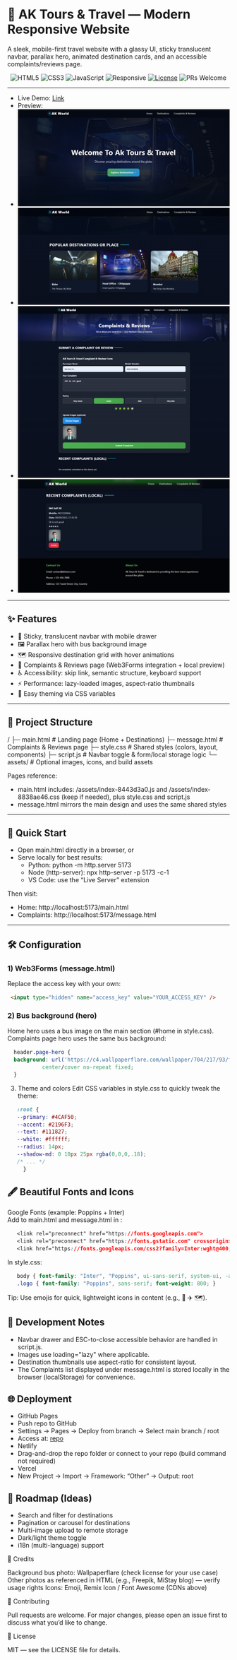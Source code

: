 # 🚌 AK Tours & Travel — Modern Responsive Website

A sleek, mobile-first travel website with a glassy UI, sticky translucent navbar, parallax hero, animated destination cards, and an accessible complaints/reviews page.
<p align="center">
  <img src="https://img.shields.io/badge/HTML5-E34F26?style=for-the-badge&logo=html5&logoColor=white" alt="HTML5"/>
  <img src="https://img.shields.io/badge/CSS3-1572B6?style=for-the-badge&logo=css3&logoColor=white" alt="CSS3"/>
  <img src="https://img.shields.io/badge/JavaScript-222?style=for-the-badge&logo=javascript&logoColor=F7DF1E" alt="JavaScript"/>
  <img src="https://img.shields.io/badge/Responsive-Yes-22c55e?style=for-the-badge" alt="Responsive"/>
  <a href="#license"><img src="https://img.shields.io/badge/License-MIT-0ea5e9?style=for-the-badge" alt="License"/></a>
  <img src="https://img.shields.io/badge/PRs-Welcome-8b5cf6?style=for-the-badge" alt="PRs Welcome"/>
</p>

---

- Live Demo: [Link](https://ak-tours-travels.netlify.app/)
- Preview:
- ![image](https://github.com/MdSaifAli063/AK-Tours-Travel-Modern-Responsive-Website/blob/2449ba4b972e48c80f00a1f81b986e17bb2df012/Screenshot%202025-09-08%20212942.png)
- ![image](https://github.com/MdSaifAli063/AK-Tours-Travel-Modern-Responsive-Website/blob/d8c789857e5020ce769252e19ba471e5b8865a8f/Screenshot%202025-09-08%20213036.png)
- ![image](https://github.com/MdSaifAli063/AK-Tours-Travel-Modern-Responsive-Website/blob/c7c11539a265263cdbfbfd9a1fe714f47009f176/Screenshot%202025-09-08%20213428.png)
- ![image](https://github.com/MdSaifAli063/AK-Tours-Travel-Modern-Responsive-Website/blob/7777d052aa1724812e941d2a768a101ef2fc4671/Screenshot%202025-09-08%20213602.png)

---

## ✨ Features

- 🧭 Sticky, translucent navbar with mobile drawer
- 🖼️ Parallax hero with bus background image
- 🗺️ Responsive destination grid with hover animations
- 📝 Complaints & Reviews page (Web3Forms integration + local preview)
- ♿ Accessibility: skip link, semantic structure, keyboard support
- ⚡ Performance: lazy-loaded images, aspect-ratio thumbnails
- 🎨 Easy theming via CSS variables

---

## 📂 Project Structure

/ ├─ main.html # Landing page (Home + Destinations) ├─ message.html # Complaints & Reviews page ├─ style.css # Shared styles (colors, layout, components) ├─ script.js # Navbar toggle & form/local storage logic └─ assets/ # Optional images, icons, and build assets

Pages reference:
- main.html includes: /assets/index-8443d3a0.js and /assets/index-8838ae46.css (keep if needed), plus style.css and script.js
- message.html mirrors the main design and uses the same shared styles

---

## 🚀 Quick Start

- Open main.html directly in a browser, or
- Serve locally for best results:
  - Python: python -m http.server 5173
  - Node (http-server): npx http-server -p 5173 -c-1
  - VS Code: use the “Live Server” extension

Then visit:
- Home: http://localhost:5173/main.html
- Complaints: http://localhost:5173/message.html

---

## 🛠️ Configuration

 ### 1) Web3Forms (message.html)
   Replace the access key with your own:
  ```html
   <input type="hidden" name="access_key" value="YOUR_ACCESS_KEY" />
  ```


  ### 2) Bus background (hero)
  Home hero uses a bus image on the main section (#home in style.css).<br>
   Complaints page hero uses the same bus background:
   
  ```css
    header.page-hero {
    background: url('https://c4.wallpaperflare.com/wallpaper/704/217/93/future-bus-computer-desktop-background-wallpaper-preview.jpg')
             center/cover no-repeat fixed;
    }
  ```

   3) Theme and colors
    Edit CSS variables in style.css to quickly tweak the theme:
  ```css
     :root {
     --primary: #4CAF50;
     --accent: #2196F3;
     --text: #111827;
     --white: #ffffff;
     --radius: 14px;
     --shadow-md: 0 10px 25px rgba(0,0,0,.18);
     /* ... */
       }
  ```

## 🖋️ Beautiful Fonts and Icons

   Google Fonts (example: Poppins + Inter)<br>
   Add to main.html and message.html in :
   ```css
      <link rel="preconnect" href="https://fonts.googleapis.com">
      <link rel="preconnect" href="https://fonts.gstatic.com" crossorigin>
      <link href="https://fonts.googleapis.com/css2?family=Inter:wght@400;600;800&family=Poppins:wght@500;700&display=swap" rel="stylesheet">
   ```

   In style.css:
   ```css
      body { font-family: "Inter", "Poppins", ui-sans-serif, system-ui, -apple-system, Segoe UI, Roboto, Arial, sans-serif; }
      .logo { font-family: "Poppins", sans-serif; font-weight: 800; }
   ```
   Tip: Use emojis for quick, lightweight icons in content (e.g., 🚌 ✈️ 🗺️).

## 🔧 Development Notes

   - Navbar drawer and ESC-to-close accessible behavior are handled in script.js.
   - Images use loading="lazy" where applicable.
   - Destination thumbnails use aspect-ratio for consistent layout.
   - The Complaints list displayed under message.html is stored locally in the browser (localStorage) for convenience.

## 🌐 Deployment

   - GitHub Pages
   - Push repo to GitHub
   - Settings → Pages → Deploy from branch → Select main branch / root
   - Access at: [repo](https://github.com/MdSaifAli063/AK-Tours-Travel-Modern-Responsive-Website)
   - Netlify
   - Drag-and-drop the repo folder or connect to your repo (build command not required)
   - Vercel
   - New Project → Import → Framework: “Other” → Output: root

## 🧩 Roadmap (Ideas)

   - Search and filter for destinations
   - Pagination or carousel for destinations
   - Multi-image upload to remote storage
   - Dark/light theme toggle
   - i18n (multi-language) support

🙏 Credits

   Background bus photo: Wallpaperflare (check license for your use case)
   Other photos as referenced in HTML (e.g., Freepik, MiStay blog) — verify usage rights
   Icons: Emoji, Remix Icon / Font Awesome (CDNs above)

🤝 Contributing

   Pull requests are welcome. For major changes, please open an issue first to discuss what you’d like to change.

📜 License

   MIT — see the LICENSE file for details.
